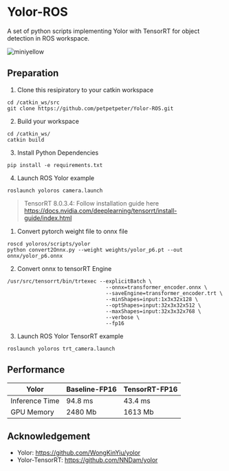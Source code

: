 # Yolor-ROS
A set of python scripts implementing Yolor with TensorRT for object detection in ROS workspace.


![miniyellow](https://user-images.githubusercontent.com/55285546/137327224-e73b6477-19bd-483c-a2c5-71dba517235b.gif)




## Preparation
1. Clone this resipiratory to your catkin workspace
```
cd /catkin_ws/src
git clone https://github.com/petpetpeter/Yolor-ROS.git
```
2. Build your workspace
```
cd /catkin_ws/
catkin build
```
3. Install Python Dependencies
```
pip install -e requirements.txt
```
4. Launch ROS Yolor example
```
roslaunch yoloros camera.launch
```

> TensorRT 8.0.3.4: Follow installation guide here https://docs.nvidia.com/deeplearning/tensorrt/install-guide/index.html
1. Convert pytorch weight file to onnx file
```
roscd yoloros/scripts/yolor
python convert2Onnx.py --weight weights/yolor_p6.pt --out onnx/yolor_p6.onnx 
```
2. Convert onnx to tensorRT Engine
```
/usr/src/tensorrt/bin/trtexec --explicitBatch \
                                --onnx=transformer_encoder.onnx \
                                --saveEngine=transformer_encoder.trt \
                                --minShapes=input:1x3x32x128 \
                                --optShapes=input:32x3x32x512 \
                                --maxShapes=input:32x3x32x768 \
                                --verbose \
                                --fp16
```
3. Launch ROS Yolor TensorRT example
```
roslaunch yoloros trt_camera.launch
```

## Performance
Yolor | Baseline-FP16 | TensorRT-FP16 
--- | --- | ---  
Inference Time | 94.8 ms | 43.4 ms 
GPU Memory | 2480 Mb | 1613 Mb

## Acknowledgement
- Yolor: https://github.com/WongKinYiu/yolor
- Yolor-TensorRT: https://github.com/NNDam/yolor
